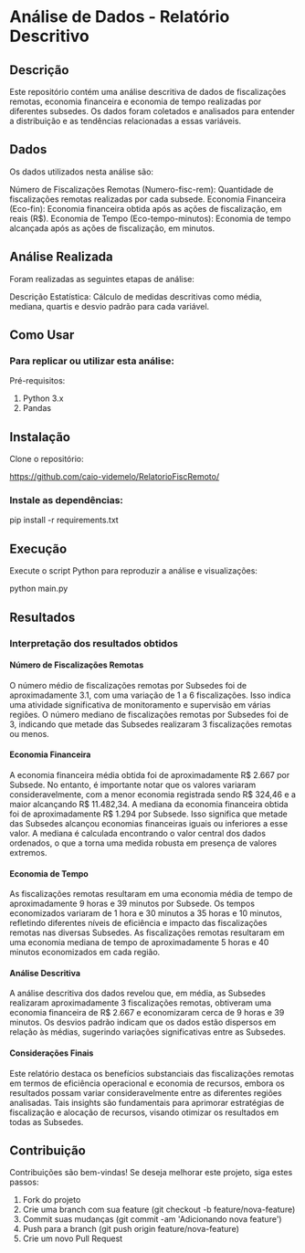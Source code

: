 # Análise de Dados - Relatório Descritivo

## Descrição

Este repositório contém uma análise descritiva de dados de fiscalizações remotas, economia financeira e economia de tempo realizadas por diferentes subsedes. Os dados foram coletados e analisados para entender a distribuição e as tendências relacionadas a essas variáveis.

## Dados
Os dados utilizados nesta análise são:

Número de Fiscalizações Remotas (Numero-fisc-rem): Quantidade de fiscalizações remotas realizadas por cada subsede.
Economia Financeira (Eco-fin): Economia financeira obtida após as ações de fiscalização, em reais (R$).
Economia de Tempo (Eco-tempo-minutos): Economia de tempo alcançada após as ações de fiscalização, em minutos.

## Análise Realizada

Foram realizadas as seguintes etapas de análise:

Descrição Estatística: Cálculo de medidas descritivas como média, mediana, quartis e desvio padrão para cada variável.

## Como Usar

### Para replicar ou utilizar esta análise:

Pré-requisitos:

1. Python 3.x
2. Pandas

## Instalação

Clone o repositório:

https://github.com/caio-videmelo/RelatorioFiscRemoto/

### Instale as dependências:

pip install -r requirements.txt

## Execução

Execute o script Python para reproduzir a análise e visualizações:

python main.py

## Resultados

### Interpretação dos resultados obtidos

#### Número de Fiscalizações Remotas

O número médio de fiscalizações remotas por Subsedes foi de aproximadamente 3.1, com uma variação de 1 a 6 fiscalizações. Isso indica uma atividade significativa de monitoramento e supervisão em várias regiões. O número mediano de fiscalizações remotas por Subsedes foi de 3, indicando que metade das Subsedes realizaram 3 fiscalizações remotas ou menos.

#### Economia Financeira

A economia financeira média obtida foi de aproximadamente R$ 2.667 por Subsede. No entanto, é importante notar que os valores variaram consideravelmente, com a menor economia registrada sendo R$ 324,46 e a maior alcançando R$ 11.482,34. A mediana da economia financeira obtida foi de aproximadamente R$ 1.294 por Subsede. Isso significa que metade das Subsedes alcançou economias financeiras iguais ou inferiores a esse valor. A mediana é calculada encontrando o valor central dos dados ordenados, o que a torna uma medida robusta em presença de valores extremos.

#### Economia de Tempo

As fiscalizações remotas resultaram em uma economia média de tempo de aproximadamente 9 horas e 39 minutos por Subsede. Os tempos economizados variaram de 1 hora e 30 minutos a 35 horas e 10 minutos, refletindo diferentes níveis de eficiência e impacto das fiscalizações remotas nas diversas Subsedes. As fiscalizações remotas resultaram em uma economia mediana de tempo de aproximadamente 5 horas e 40 minutos economizados em cada região.

#### Análise Descritiva

A análise descritiva dos dados revelou que, em média, as Subsedes realizaram aproximadamente 3 fiscalizações remotas, obtiveram uma economia financeira de R$ 2.667 e economizaram cerca de 9 horas e 39 minutos. Os desvios padrão indicam que os dados estão dispersos em relação às médias, sugerindo variações significativas entre as Subsedes.

#### Considerações Finais

Este relatório destaca os benefícios substanciais das fiscalizações remotas em termos de eficiência operacional e economia de recursos, embora os resultados possam variar consideravelmente entre as diferentes regiões analisadas. Tais insights são fundamentais para aprimorar estratégias de fiscalização e alocação de recursos, visando otimizar os resultados em todas as Subsedes.

## Contribuição

Contribuições são bem-vindas! Se deseja melhorar este projeto, siga estes passos:

1. Fork do projeto
2. Crie uma branch com sua feature (git checkout -b feature/nova-feature)
3. Commit suas mudanças (git commit -am 'Adicionando nova feature')
4. Push para a branch (git push origin feature/nova-feature)
5. Crie um novo Pull Request
